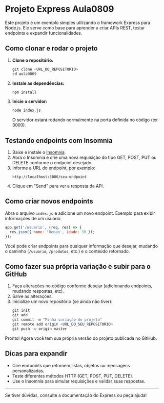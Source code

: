 # Projeto Express Aula0809

Este projeto é um exemplo simples utilizando o framework Express para Node.js. Ele serve como base para aprender a criar APIs REST, testar endpoints e expandir funcionalidades.

## Como clonar e rodar o projeto

1. **Clone o repositório:**
   ```powershell
   git clone <URL_DO_REPOSITORIO>
   cd aula0809
   ```
2. **Instale as dependências:**
   ```powershell
   npm install
   ```
3. **Inicie o servidor:**
   ```powershell
   node index.js
   ```
   O servidor estará rodando normalmente na porta definida no código (ex: 3000).

## Testando endpoints com Insomnia

1. Baixe e instale o [Insomnia](https://insomnia.rest/download).
2. Abra o Insomnia e crie uma nova requisição do tipo GET, POST, PUT ou DELETE conforme o endpoint desejado.
3. Informe a URL do endpoint, por exemplo:
   ```
   http://localhost:3000/seu-endpoint
   ```
4. Clique em "Send" para ver a resposta da API.

## Como criar novos endpoints

Abra o arquivo `index.js` e adicione um novo endpoint. Exemplo para exibir informações de um usuário:

```js
app.get('/usuario', (req, res) => {
  res.json({ nome: 'Renan', idade: 30 });
});
```

Você pode criar endpoints para qualquer informação que desejar, mudando o caminho (`/usuario`, `/produtos`, etc.) e o conteúdo retornado.

## Como fazer sua própria variação e subir para o GitHub

1. Faça alterações no código conforme desejar (adicionando endpoints, mudando respostas, etc).
2. Salve as alterações.
3. Inicialize um novo repositório (se ainda não tiver):
   ```powershell
   git init
   git add .
   git commit -m "Minha variação do projeto"
   git remote add origin <URL_DO_SEU_REPOSITORIO>
   git push -u origin master
   ```

Pronto! Agora você tem sua própria versão do projeto publicada no GitHub.

## Dicas para expandir
- Crie endpoints que retornem listas, objetos ou mensagens personalizadas.
- Teste diferentes métodos HTTP (GET, POST, PUT, DELETE).
- Use o Insomnia para simular requisições e validar suas respostas.

---

Se tiver dúvidas, consulte a documentação do Express ou peça ajuda!
